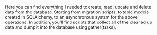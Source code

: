 Here you can find everything I needed to create, read, update and delete data from the database. Starting from migration scripts, to table models created in SQLAlchemy, to an asynchronous system for the above operations. In addition, you'll find scripts that collect all of the cleaned up data and dump it into the database using gather(tasks). 
